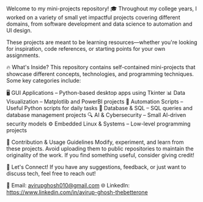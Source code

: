 
Welcome to my mini-projects repository! 🎓 Throughout my college years, I worked on a variety of small yet impactful projects covering different domains, from software development and data science to automation and UI design.

These projects are meant to be learning resources—whether you're looking for inspiration, code references, or starting points for your own assignments.

🔥 What's Inside?
This repository contains self-contained mini-projects that showcase different concepts, technologies, and programming techniques. Some key categories include:

🖥️ GUI Applications – Python-based desktop apps using Tkinter
📊 Data Visualization – Matplotlib and PowerBI projects
🔧 Automation Scripts – Useful Python scripts for daily tasks
📂 Database & SQL – SQL queries and database management projects
🔍 AI & Cybersecurity – Small AI-driven security models
⚙️ Embedded Linux & Systems – Low-level programming projects



🚨 Contribution & Usage Guidelines
Modify, experiment, and learn from these projects.
Avoid uploading them to public repositories to maintain the originality of the work.
If you find something useful, consider giving credit!

📢 Let's Connect!
If you have any suggestions, feedback, or just want to discuss tech, feel free to reach out!

📧 Email: avirupghosh010@gmail.com
🌐 LinkedIn: https://www.linkedin.com/in/avirup-ghosh-thebetterone
